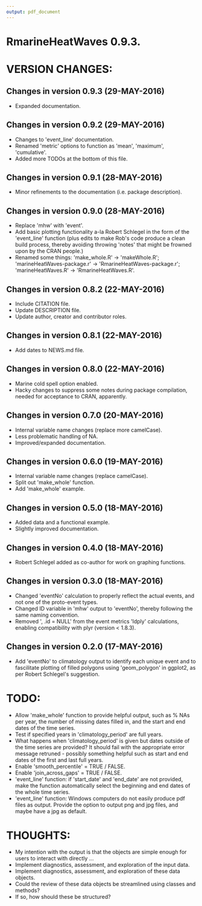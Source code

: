```yaml
---
output: pdf_document
---
```

# RmarineHeatWaves 0.9.3.

# VERSION CHANGES:
## Changes in version 0.9.3 (29-MAY-2016)
* Expanded documentation.

## Changes in version 0.9.2 (29-MAY-2016)
* Changes to 'event_line' documentation.
* Renamed 'metric' options to function as 'mean', 'maximum', 'cumulative'.
* Added more TODOs at the bottom of this file.

## Changes in version 0.9.1 (28-MAY-2016)
* Minor refinements to the documentation (i.e. package description).

## Changes in version 0.9.0 (28-MAY-2016)
* Replace 'mhw' with 'event'.
* Add basic plotting functionality a-la Robert Schlegel in the form of the 
'event_line' function (plus edits to make Rob's code produce a clean build 
process, thereby avoiding throwing 'notes' that might be frowned upon by the 
CRAN people.)
* Renamed some things: 'make_whole.R' -> 'makeWhole.R'; 'marineHeatWaves-package.r' 
-> 'RmarineHeatWaves-package.r'; 'marineHeatWaves.R' -> 'RmarineHeatWaves.R'.

## Changes in version 0.8.2 (22-MAY-2016)
* Include CITATION file.
* Update DESCRIPTION file.
* Update author, creator and contributor roles.

## Changes in version 0.8.1 (22-MAY-2016)
* Add dates to NEWS.md file.

## Changes in version 0.8.0 (22-MAY-2016)
* Marine cold spell option enabled.
* Hacky changes to suppress some notes during package compilation, needed for
acceptance to CRAN, apparently.

## Changes in version 0.7.0 (20-MAY-2016)
* Internal variable name changes (replace more camelCase).
* Less problematic handling of NA.
* Improved/expanded documentation.

## Changes in version 0.6.0 (19-MAY-2016)
* Internal variable name changes (replace camelCase).
* Split out 'make_whole' function.
* Add 'make_whole' example.

## Changes in version 0.5.0 (18-MAY-2016)
* Added data and a functional example.
* Slightly improved documentation.

## Changes in version 0.4.0 (18-MAY-2016)
* Robert Schlegel added as co-author for work on graphing functions.

## Changes in version 0.3.0 (18-MAY-2016)
* Changed 'eventNo' calculation to properly reflect the actual events, and not 
one of the proto-event types.
* Changed ID variable in 'mhw' output to 'eventNo', thereby following the same
naming convention.
* Removed ', .id = NULL' from the event metrics 'ldply' calculations, enabling
compatibility with plyr (version < 1.8.3).

## Changes in version 0.2.0 (17-MAY-2016)
* Add 'eventNo' to climatology output to identify each unique event and to
fascilitate plotting of filled polygons using 'geom_polygon' in ggplot2, as per
Robert Schlegel's suggestion.

# TODO:
* Allow 'make_whole' function to provide helpful output, such as % NAs per year,
the number of missing dates filled in, and the start and end dates of the time
series.
* Test if specified years in 'climatology_period' are full years.
* What happens when 'climatology_period' is given but dates outside of the time 
series are provided? It should fail with the appropriate error message 
retruned - possibly something helpful such as start and end dates of the first
and last full years.
* Enable 'smooth_percentile' = TRUE / FALSE.
* Enable 'join_across_gaps' = TRUE / FALSE.
* 'event_line' function: if 'start_date' and 'end_date' are not provided, make
the function automatically select the beginning and end dates of the whole time
series.
* 'event_line' function: Windows computers do not easily produce pdf files as 
output. Provide the option to output png and jpg files, and maybe have a jpg as
default.

# THOUGHTS:
* My intention with the output is that the objects are simple enough for users 
to interact with directly ...
* Implement diagnostics, assessment, and exploration of the input data.
* Implement diagnostics, assessment, and exploration of these data objects.
* Could the review of these data objects be streamlined using classes and methods?
* If so, how should these be structured?